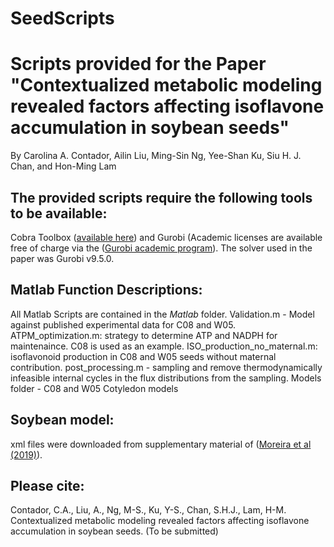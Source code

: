 # SeedScripts
# Scripts provided for the Paper "Contextualized metabolic modeling revealed factors affecting isoflavone accumulation in soybean seeds"
By Carolina A. Contador, Ailin Liu, Ming-Sin Ng, Yee-Shan Ku, Siu H. J. Chan, and Hon-Ming Lam 

## The provided scripts require the following tools to be available:

Cobra Toolbox ([available here](https://github.com/opencobra/cobratoolbox)) and Gurobi (Academic licenses are available free of charge via the ([Gurobi academic program](https://www.gurobi.com/academia/academic-program-and-licenses/)). The solver used in the paper was Gurobi v9.5.0.  


## Matlab Function Descriptions:
All Matlab Scripts are contained in the *Matlab* folder.
Validation.m - Model against published experimental data for C08 and W05.
ATPM_optimization.m: strategy to determine ATP and NADPH for maintenaince. C08 is used as an example.
ISO_production_no_maternal.m: isoflavonoid production in C08 and W05 seeds without maternal contribution.
post_processing.m - sampling and remove thermodynamically infeasible internal cycles in the flux distributions from the sampling.
Models folder - C08 and W05 Cotyledon models


## Soybean model:
xml files were downloaded from supplementary material of ([Moreira et al (2019)](https://doi.org/10.1104/pp.19.00122)).

## Please cite:
Contador, C.A., Liu, A., Ng, M-S., Ku, Y-S., Chan, S.H.J., Lam, H-M. Contextualized metabolic modeling revealed factors affecting isoflavone accumulation in soybean seeds. (To be submitted)
